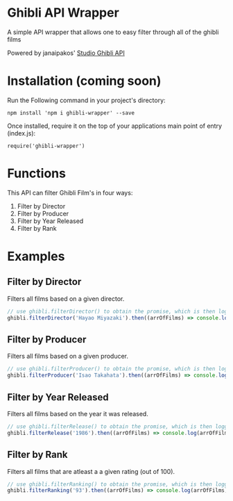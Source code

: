 # Ghibli API Wrapper
A simple API wrapper that allows one to easy filter through all of the ghibli films

Powered by janaipakos' [Studio Ghibli API](https://github.com/janaipakos/ghibliapi)

# Installation (coming soon)

Run the Following command in your project's directory:
```
npm install 'npm i ghibli-wrapper' --save
```
Once installed, require it on the top of your applications main point of entry (index.js):
```
require('ghibli-wrapper')
```

# Functions

This API can filter Ghibli Film's in four ways:
1. Filter by Director
2. Filter by Producer
3. Filter by Year Released
4. Filter by Rank

# Examples

## Filter by Director
Filters all films based on a given director.
```javascript
// use ghibli.filterDirector() to obtain the promise, which is then logged
ghibli.filterDirector('Hayao Miyazaki').then((arrOfFilms) => console.log(arrOfFilms))
```

## Filter by Producer
Filters all films based on a given producer.
```javascript
// use ghibli.filterProducer() to obtain the promise, which is then logged
ghibli.filterProducer('Isao Takahata').then((arrOfFilms) => console.log(arrOfFilms))
```
## Filter by Year Released
Filters all films based on the year it was released.
```javascript
// use ghibli.filterRelease() to obtain the promise, which is then logged
ghibli.filterRelease('1986').then((arrOfFilms) => console.log(arrOfFilms))
```
## Filter by Rank
Filters all films that are atleast a a given rating (out of 100).
```javascript
// use ghibli.filterRanking() to obtain the promise, which is then logged
ghibli.filterRanking('93').then((arrOfFilms) => console.log(arrOfFilms))
```